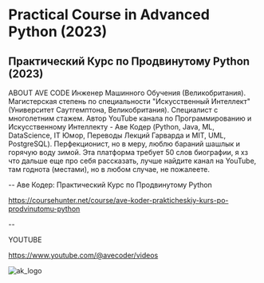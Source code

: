 # Practical Course in Advanced Python (2023)
## Практический Курс по Продвинутому Python (2023)

ABOUT AVE CODE
Инженер Машинного Обучения (Великобритания). Магистерская степень по специальности "Искусственный Интеллект" (Университет Саутгемптона, Великобритания). Специалист с многолетним стажем. Автор YouTube канала по Программированию и Искусственному Интеллекту - Аве Кодер (Python, Java, ML, DataScience, IT Юмор, Переводы Лекций Гарварда и MIT, UML, PostgreSQL). Перфекционист, но в меру, люблю бараний шашлык и горячую воду зимой. Эта платформа требует 50 слов биографии, я хз что дальше еще про себя рассказать, лучше найдите канал на YouTube, там годнота (местами), но в любом случае, не пожалеете.

--
Аве Кодер: Практический Курс по Продвинутому Python

https://coursehunter.net/course/ave-koder-prakticheskiy-kurs-po-prodvinutomu-python

--

YOUTUBE

https://www.youtube.com/@avecoder/videos


![ak_logo](https://github.com/user-attachments/assets/d019ad56-9991-4c01-9e47-b587eb1fc897)
